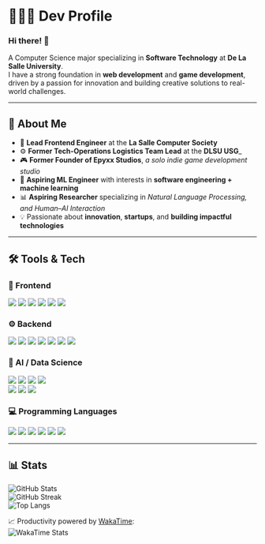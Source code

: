 <div align="left">

# 🏹🎱🍓 Dev Profile  

### Hi there! 👋  
A Computer Science major specializing in **Software Technology** at **De La Salle University**.  
I have a strong foundation in **web development** and **game development**, driven by a passion for innovation and building creative solutions to real-world challenges.  

---

## 🚀 About Me  
- 🎨 **Lead Frontend Engineer** at the **La Salle Computer Society**  
- ⚙️ **Former Tech-Operations Logistics Team Lead** at the **DLSU USG**_
- 🎮 **Former Founder of Epyxx Studios**, _a solo indie game development studio_
- 🤖 **Aspiring ML Engineer** with interests in **software engineering + machine learning**
- 📊 **Aspiring Researcher** specializing in _Natural Language Processing, and Human–AI Interaction_
- 💡 Passionate about **innovation**, **startups**, and **building impactful technologies**

---

## 🛠️ Tools & Tech  

### 🎨 Frontend  
<div align="left">  
<img src="https://img.shields.io/badge/Next.js-000000?style=for-the-badge&logo=next.js&logoColor=white"/>  
<img src="https://img.shields.io/badge/React-20232A?style=for-the-badge&logo=react&logoColor=61DAFB"/>  
<img src="https://img.shields.io/badge/Tailwind_CSS-38B2AC?style=for-the-badge&logo=tailwind-css&logoColor=white"/>  
<img src="https://img.shields.io/badge/TanStack_Query-FF4154?style=for-the-badge&logo=reactquery&logoColor=white"/>  
<img src="https://img.shields.io/badge/Zustand-000000?style=for-the-badge&logo=zustand&logoColor=white"/>  
<img src="https://img.shields.io/badge/Shadcn/UI-000000?style=for-the-badge&logo=shadcnui&logoColor=white"/>  
</div>  

### ⚙️ Backend  
<div align="left">  
<img src="https://img.shields.io/badge/NestJS-E0234E?style=for-the-badge&logo=nestjs&logoColor=white"/>  
<img src="https://img.shields.io/badge/Express.js-404D59?style=for-the-badge&logo=express&logoColor=white"/>  
<img src="https://img.shields.io/badge/Node.js-43853D?style=for-the-badge&logo=node.js&logoColor=white"/>  
<img src="https://img.shields.io/badge/Supabase-(learning)-gray?style=for-the-badge&logo=supabase&logoColor=white"/>  
<img src="https://img.shields.io/badge/Flask-000000?style=for-the-badge&logo=flask&logoColor=white"/>  
<img src="https://img.shields.io/badge/FastAPI-(learning)-gray?style=for-the-badge&logo=fastapi&logoColor=white"/>  
<img src="https://img.shields.io/badge/Docker-2496ED?style=for-the-badge&logo=docker&logoColor=white"/>  
</div>  

### 🤖 AI / Data Science  
<div align="left">  
<img src="https://img.shields.io/badge/NumPy-013243?style=for-the-badge&logo=numpy&logoColor=white"/>  
<img src="https://img.shields.io/badge/Pandas-150458?style=for-the-badge&logo=pandas&logoColor=white"/>  
<img src="https://img.shields.io/badge/Matplotlib-11557c?style=for-the-badge&logo=plotly&logoColor=white"/>  
<img src="https://img.shields.io/badge/Seaborn-4C78A8?style=for-the-badge&logo=python&logoColor=white"/>  
<br/>  
<img src="https://img.shields.io/badge/scikit--learn-2C3E50?style=for-the-badge&logo=scikitlearn&logoColor=white"/>  
<img src="https://img.shields.io/badge/TensorFlow-(learning)-gray?style=for-the-badge&logo=tensorflow&logoColor=white"/>  
<img src="https://img.shields.io/badge/PyTorch-(learning)-gray?style=for-the-badge&logo=pytorch&logoColor=white"/>  
</div>  

### 💻 Programming Languages  
<div align="left">  
<img src="https://img.shields.io/badge/JavaScript-F7DF1E?style=for-the-badge&logo=javascript&logoColor=black"/>  
<img src="https://img.shields.io/badge/TypeScript-007ACC?style=for-the-badge&logo=typescript&logoColor=white"/>  
<img src="https://img.shields.io/badge/Java-ED8B00?style=for-the-badge&logo=openjdk&logoColor=white"/>  
<img src="https://img.shields.io/badge/Python-3776AB?style=for-the-badge&logo=python&logoColor=white"/>  
<img src="https://img.shields.io/badge/C%23-239120?style=for-the-badge&logo=c-sharp&logoColor=white"/>  
<img src="https://img.shields.io/badge/C-00599C?style=for-the-badge&logo=c&logoColor=white"/>  
</div>  

---

## 📊 Stats  

![GitHub Stats](https://github-readme-stats.vercel.app/api?username=mbchavez27&show_icons=true&theme=radical&hide_border=true)  
![GitHub Streak](https://github-readme-streak-stats.herokuapp.com?user=mbchavez27&theme=radical&hide_border=true&date_format=%5BY.%5Dn.j)  
![Top Langs](https://github-readme-stats.vercel.app/api/top-langs/?username=mbchavez27&layout=compact&theme=radical&hide_border=true)  

📈 Productivity powered by [WakaTime](https://wakatime.com):  
![WakaTime Stats](https://wakatime.com/share/@caa5b56f-990a-46ed-abed-3809ba944d3f/be9afd73-c59c-49d8-af1a-d7562f1d9164.png)  
</div>
